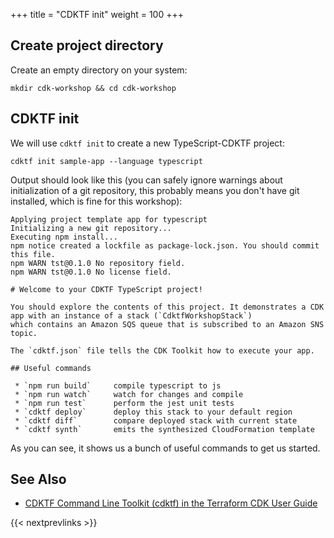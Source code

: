 +++
title = "CDKTF init"
weight = 100
+++

## Create project directory

Create an empty directory on your system:

```
mkdir cdk-workshop && cd cdk-workshop
```

## CDKTF init

We will use `cdktf init` to create a new TypeScript-CDKTF project:

```
cdktf init sample-app --language typescript
```

Output should look like this (you can safely ignore warnings about
initialization of a git repository, this probably means you don't have git
installed, which is fine for this workshop):

```
Applying project template app for typescript
Initializing a new git repository...
Executing npm install...
npm notice created a lockfile as package-lock.json. You should commit this file.
npm WARN tst@0.1.0 No repository field.
npm WARN tst@0.1.0 No license field.

# Welcome to your CDKTF TypeScript project!

You should explore the contents of this project. It demonstrates a CDK app with an instance of a stack (`CdktfWorkshopStack`)
which contains an Amazon SQS queue that is subscribed to an Amazon SNS topic.

The `cdktf.json` file tells the CDK Toolkit how to execute your app.

## Useful commands

 * `npm run build`     compile typescript to js
 * `npm run watch`     watch for changes and compile
 * `npm run test`      perform the jest unit tests
 * `cdktf deploy`      deploy this stack to your default region
 * `cdktf diff`        compare deployed stack with current state
 * `cdktf synth`       emits the synthesized CloudFormation template
```

As you can see, it shows us a bunch of useful commands to get us started.

## See Also

- [CDKTF Command Line Toolkit (cdktf) in the Terraform CDK User Guide](https://developer.hashicorp.com/terraform/tutorials/cdktf/cdktf-install)

{{< nextprevlinks >}}